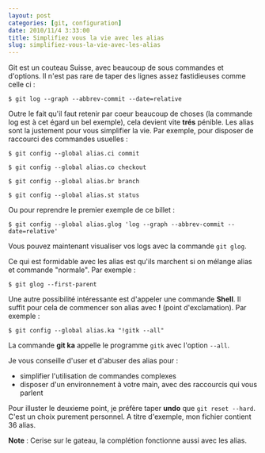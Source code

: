 ```yaml
---
layout: post
categories: [git, configuration]
date: 2010/11/4 3:33:00
title: Simplifiez vous la vie avec les alias
slug: simplifiez-vous-la-vie-avec-les-alias
---
```


Git est un couteau Suisse, avec beaucoup de sous commandes et d'options. Il n'est pas rare de taper des lignes assez fastidieuses comme celle ci :

    $ git log --graph --abbrev-commit --date=relative

Outre le fait qu'il faut retenir par coeur beaucoup de choses (la commande log est à cet égard un bel exemple), cela devient vite **trés** pénible. Les alias sont la justement pour vous simplifier la vie. Par exemple, pour disposer de raccourci des commandes usuelles :

    $ git config --global alias.ci commit

    $ git config --global alias.co checkout

    $ git config --global alias.br branch

    $ git config --global alias.st status

Ou pour reprendre le premier exemple de ce billet :

    $ git config --global alias.glog 'log --graph --abbrev-commit --date=relative'

Vous pouvez maintenant visualiser vos logs avec la commande `git glog`.

Ce qui est formidable avec les alias est qu'ils marchent si on mélange alias et commande "normale". Par exemple :

    $ git glog --first-parent

Une autre possibilité intéressante est d'appeler une commande **Shell**. Il suffit pour cela de commencer son alias avec **!** (point d'exclamation). Par exemple :

    $ git config --global alias.ka "!gitk --all"

La commande **git ka** appelle le programme `gitk` avec l'option `--all`.

Je vous conseille d'user et d'abuser des alias pour :

- simplifier l'utilisation de commandes complexes
- disposer d'un environnement à votre main, avec des raccourcis qui vous parlent

Pour illuster le deuxieme point, je préfère taper **undo** que `git reset --hard`. C'est un choix purement personnel. A titre d'exemple, mon fichier contient 36 alias.

**Note** : Cerise sur le gateau, la complétion fonctionne aussi avec les alias.
